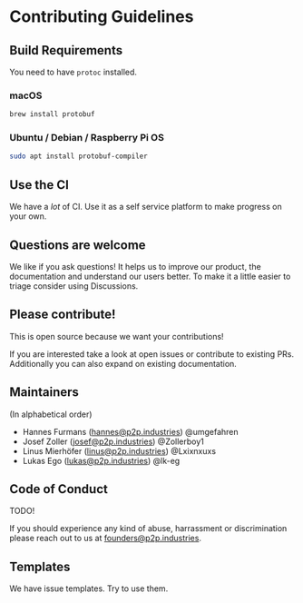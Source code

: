 # Contributing Guidelines

## Build Requirements

You need to have `protoc` installed.

### macOS

```bash
brew install protobuf
```

### Ubuntu / Debian / Raspberry Pi OS

```bash
sudo apt install protobuf-compiler
```


## Use the CI

We have a *lot* of CI. Use it as a self service platform to make progress on your own.

## Questions are welcome

We like if you ask questions! It helps us to improve our product, the documentation and understand our users better. To make it a little easier to triage consider using Discussions.

## Please contribute!

This is open source because we want your contributions!

If you are interested take a look at open issues or contribute to existing PRs. Additionally you can also expand on existing documentation.

## Maintainers

(In alphabetical order)

- Hannes Furmans (hannes@p2p.industries) @umgefahren
- Josef Zoller (josef@p2p.industries) @Zollerboy1
- Linus Mierhöfer (linus@p2p.industries) @Lxixnxuxs
- Lukas Ego (lukas@p2p.industries) @lk-eg

## Code of Conduct

TODO!

If you should experience any kind of abuse, harrassment or discrimination please reach out to us at founders@p2p.industries.

## Templates

We have issue templates. Try to use them. 
